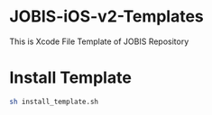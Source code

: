 # JOBIS-iOS-v2-Templates
This is Xcode File Template of JOBIS Repository

# Install Template
```sh
sh install_template.sh
```
